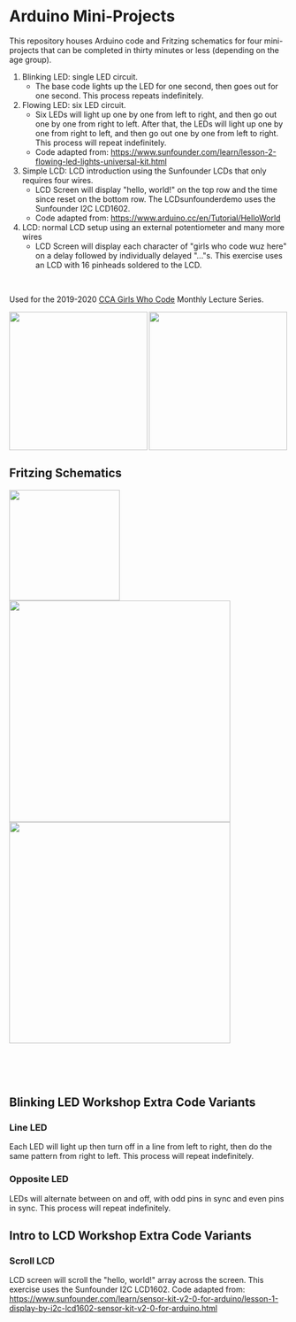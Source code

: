 # Arduino Mini-Projects
 This repository houses Arduino code and Fritzing schematics for four mini-projects that can be completed in thirty minutes or less (depending on the age group). 
 1. Blinking LED: single LED circuit. 
    - The base code lights up the LED for one second, then goes out for one second. This process repeats indefinitely.
 2. Flowing LED: six LED circuit. 
    - Six LEDs will light up one by one from left to right, and then go out one by one from right to left. After that, the LEDs will light up one by one from right to left, and then go out one by one from left to right. This process will repeat indefinitely.
    - Code adapted from: https://www.sunfounder.com/learn/lesson-2-flowing-led-lights-universal-kit.html
 3. Simple LCD: LCD introduction using the Sunfounder LCDs that only requires four wires.
    - LCD Screen will display "hello, world!" on the top row and the time since reset on the bottom row. The LCDsunfounderdemo uses the Sunfounder I2C LCD1602.
    - Code adapted from: https://www.arduino.cc/en/Tutorial/HelloWorld
 4. LCD: normal LCD setup using an external potentiometer and many more wires 
    - LCD Screen will display each character of "girls who code wuz here" on a delay followed by individually delayed "..."s. This exercise uses an LCD with 16 pinheads soldered to the LCD.
 <br>
 
 Used for the 2019-2020 [CCA Girls Who Code](https://www.ccagirlswhocode.weebly.com) Monthly Lecture Series.<br>

<img align = "left" src="https://raw.githubusercontent.com/SamP923/Arduino_Mini-Projects/master/ImagesDiagrams/IMG_LCD.JPG" height = "250"><img src="https://raw.githubusercontent.com/SamP923/Arduino_Mini-Projects/master/ImagesDiagrams/IMG_LCDSF.JPG" height = "250">
 
 ## Fritzing Schematics
<img align = "left" src="https://raw.githubusercontent.com/SamP923/Arduino_Mini-Projects/master/ImagesDiagrams/flowingLEDdemo_6led.png" width = "200">      <img src="https://raw.githubusercontent.com/SamP923/Arduino_Mini-Projects/master/ImagesDiagrams/sunfounderlcd_bb.png" width = "400">
<img align = "center" src="https://raw.githubusercontent.com/SamP923/Arduino_Mini-Projects/master/ImagesDiagrams/LCDdemo.png" width = "400">

<br><br><br>
## Blinking LED Workshop Extra Code Variants
### Line LED
Each LED will light up then turn off in a line from left to right, then do the same pattern from right to left. 
This process will repeat indefinitely.

### Opposite LED
LEDs will alternate between on and off, with odd pins in sync and even pins in sync.
This process will repeat indefinitely.

## Intro to LCD Workshop Extra Code Variants
### Scroll LCD
LCD screen will scroll the "hello, world!" array across the screen. This exercise uses the Sunfounder I2C LCD1602.
Code adapted from: https://www.sunfounder.com/learn/sensor-kit-v2-0-for-arduino/lesson-1-display-by-i2c-lcd1602-sensor-kit-v2-0-for-arduino.html
